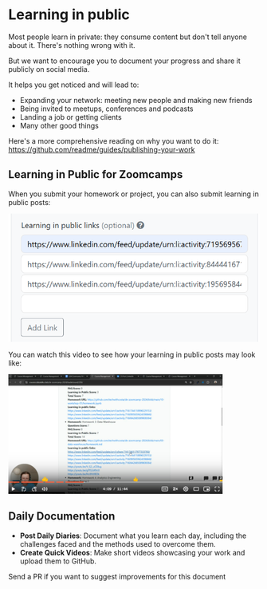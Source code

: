 # Learning in public

Most people learn in private: they consume content but don't tell
anyone about it. There's nothing wrong with it.

But we want to encourage you to document your progress and
share it publicly on social media.

It helps you get noticed and will lead to:

* Expanding your network: meeting new people and making new friends
* Being invited to meetups, conferences and podcasts
* Landing a job or getting clients
* Many other good things

Here's a more comprehensive reading on why you want to do it: https://github.com/readme/guides/publishing-your-work


## Learning in Public for Zoomcamps

When you submit your homework or project, you can also submit
learning in public posts:

<img src="https://github.com/DataTalksClub/mlops-zoomcamp/raw/main/images/learning-in-public-links.png" />

You can watch this video to see how your learning in public posts may look like:

<a href="https://www.loom.com/share/710e3297487b409d94df0e8da1c984ce" target="_blank">
    <img src="https://github.com/DataTalksClub/mlops-zoomcamp/raw/main/images/learning-in-public.png" height="240" />
</a>

## Daily Documentation

- **Post Daily Diaries**: Document what you learn each day, including the challenges faced and the methods used to overcome them.
- **Create Quick Videos**: Make short videos showcasing your work and upload them to GitHub.

Send a PR if you want to suggest improvements for this document
